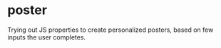 # poster
Trying out JS properties to create personalized posters, based on few inputs the user completes.
